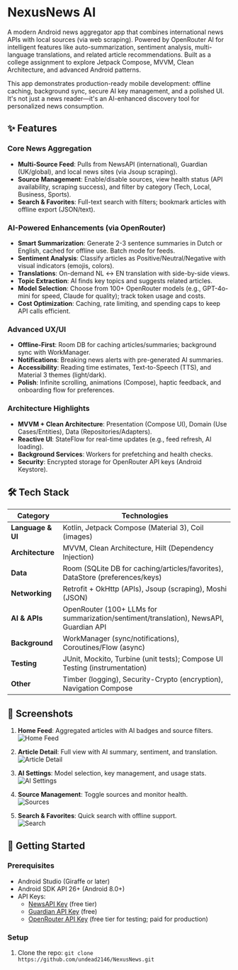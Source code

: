 # NexusNews AI

 <!-- _![NexusNews AI Banner](https://via.placeholder.com/1200x300/0F4C5A/FFFFFF?text=NexusNews+AI) Replace with actual banner/screenshot -->

A modern Android news aggregator app that combines international news APIs with local sources (via web scraping). Powered by OpenRouter AI for intelligent features like auto-summarization, sentiment analysis, multi-language translations, and related article recommendations. Built as a college assignment to explore Jetpack Compose, MVVM, Clean Architecture, and advanced Android patterns.

This app demonstrates production-ready mobile development: offline caching, background sync, secure AI key management, and a polished UI. It's not just a news reader—it's an AI-enhanced discovery tool for personalized news consumption.

## ✨ Features

### Core News Aggregation
- **Multi-Source Feed**: Pulls from NewsAPI (international), Guardian (UK/global), and local news sites (via Jsoup scraping).
- **Source Management**: Enable/disable sources, view health status (API availability, scraping success), and filter by category (Tech, Local, Business, Sports).
- **Search & Favorites**: Full-text search with filters; bookmark articles with offline export (JSON/text).

### AI-Powered Enhancements (via OpenRouter)
- **Smart Summarization**: Generate 2-3 sentence summaries in Dutch or English, cached for offline use. Batch mode for feeds.
- **Sentiment Analysis**: Classify articles as Positive/Neutral/Negative with visual indicators (emojis, colors).
- **Translations**: On-demand NL ↔ EN translation with side-by-side views.
- **Topic Extraction**: AI finds key topics and suggests related articles.
- **Model Selection**: Choose from 100+ OpenRouter models (e.g., GPT-4o-mini for speed, Claude for quality); track token usage and costs.
- **Cost Optimization**: Caching, rate limiting, and spending caps to keep API calls efficient.

### Advanced UX/UI
- **Offline-First**: Room DB for caching articles/summaries; background sync with WorkManager.
- **Notifications**: Breaking news alerts with pre-generated AI summaries.
- **Accessibility**: Reading time estimates, Text-to-Speech (TTS), and Material 3 themes (light/dark).
- **Polish**: Infinite scrolling, animations (Compose), haptic feedback, and onboarding flow for preferences.

### Architecture Highlights
- **MVVM + Clean Architecture**: Presentation (Compose UI), Domain (Use Cases/Entities), Data (Repositories/Adapters).
- **Reactive UI**: StateFlow for real-time updates (e.g., feed refresh, AI loading).
- **Background Services**: Workers for prefetching and health checks.
- **Security**: Encrypted storage for OpenRouter API keys (Android Keystore).

## 🛠 Tech Stack

| Category | Technologies |
|----------|--------------|
| **Language & UI** | Kotlin, Jetpack Compose (Material 3), Coil (images) |
| **Architecture** | MVVM, Clean Architecture, Hilt (Dependency Injection) |
| **Data** | Room (SQLite DB for caching/articles/favorites), DataStore (preferences/keys) |
| **Networking** | Retrofit + OkHttp (APIs), Jsoup (scraping), Moshi (JSON) |
| **AI & APIs** | OpenRouter (100+ LLMs for summarization/sentiment/translation), NewsAPI, Guardian API |
| **Background** | WorkManager (sync/notifications), Coroutines/Flow (async) |
| **Testing** | JUnit, Mockito, Turbine (unit tests); Compose UI Testing (instrumentation) |
| **Other** | Timber (logging), Security-Crypto (encryption), Navigation Compose |

## 📱 Screenshots

<!-- Add actual screenshots here -->
1. **Home Feed**: Aggregated articles with AI badges and source filters.  
   ![Home Feed](screenshots/home_feed.png)

2. **Article Detail**: Full view with AI summary, sentiment, and translation.  
   ![Article Detail](screenshots/article_detail.png)

3. **AI Settings**: Model selection, key management, and usage stats.  
   ![AI Settings](screenshots/ai_settings.png)

4. **Source Management**: Toggle sources and monitor health.  
   ![Sources](screenshots/sources.png)

5. **Search & Favorites**: Quick search with offline support.  
   ![Search](screenshots/search.png)

## 🚀 Getting Started

### Prerequisites
- Android Studio (Giraffe or later)
- Android SDK API 26+ (Android 8.0+)
- API Keys: 
  - [NewsAPI Key](https://newsapi.org) (free tier)
  - [Guardian API Key](https://open-platform.theguardian.com) (free)
  - [OpenRouter API Key](https://openrouter.ai/keys) (free tier for testing; paid for production)

### Setup
1. Clone the repo:
`git clone https://github.com/undead2146/NexusNews.git`
